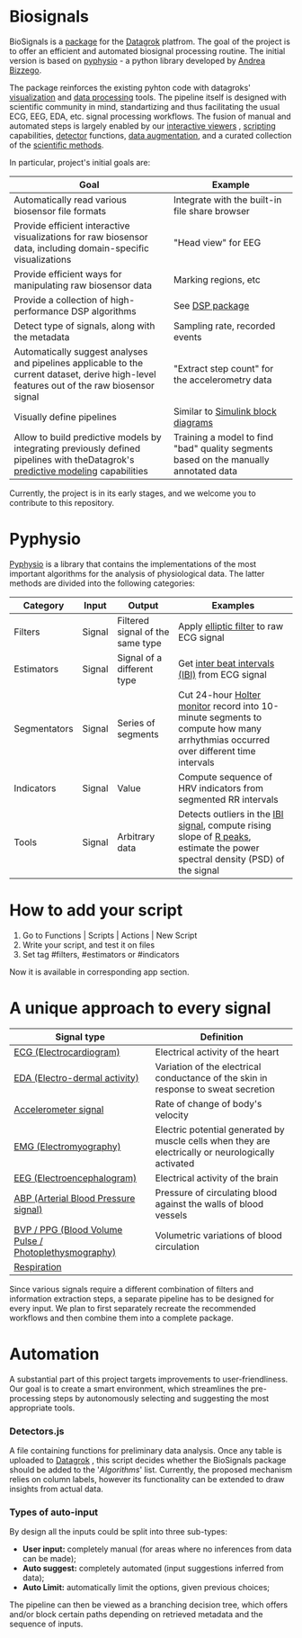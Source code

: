 # Biosignals

BioSignals is a [package](https://datagrok.ai/help/develop/develop#packages) for the [Datagrok](https://datagrok.ai)
platfrom. The goal of the project is to offer an efficient and automated biosignal processing routine. The initial
version is based on [pyphysio](https://github.com/MPBA/pyphysio) - a python library developed
by [Andrea Bizzego](https://www.sciencedirect.com/science/article/pii/S2352711019301839).

The package reinforces the existing pyhton code with
datagroks' [visualization](https://datagrok.ai/help/visualize/viewers)
and [data processing](https://datagrok.ai/help/transform/add-new-column) tools. The pipeline itself is designed with
scientific community in mind, standartizing and thus facilitating the usual ECG, EEG, EDA, etc. signal processing
workflows. The fusion of manual and automated steps is largely enabled by
our [interactive viewers](https://datagrok.ai/help/visualize/viewers)
, [scripting](https://dev.datagrok.ai/help/develop/scripting) capabilities,
[detector](https://datagrok.ai/help/develop/how-to/add-info-panel) functions,
[data augmentation](https://datagrok.ai/help/discover/data-augmentation), and a curated collection of
the [scientific methods](https://datagrok.ai/help/learn/data-science).

In particular, project's initial goals are:

| Goal | Example |
|----|----|
| Automatically read various biosensor file formats | Integrate with the built-in file share browser |
| Provide efficient interactive visualizations for raw biosensor data, including domain-specific visualizations | "Head view" for EEG |
| Provide efficient ways for manipulating raw biosensor data | Marking regions, etc |
| Provide a collection of high-performance DSP algorithms | See [DSP package](https://github.com/datagrok-ai/public/tree/master/packages/DSP) |
| Detect type of signals, along with the metadata | Sampling rate, recorded events |
| Automatically suggest analyses and pipelines applicable to the current dataset, derive high-level features out of the raw biosensor signal | "Extract step count" for the accelerometry data |
| Visually define pipelines | Similar to [Simulink block diagrams](https://www.mathworks.com/help/simulink/slref/simulink-concepts-models.html) |
| Allow to build predictive models by integrating previously defined pipelines with theDatagrok's [predictive modeling](https://datagrok.ai/help/learn/predictive-modeling) capabilities | Training a model to find "bad" quality segments based on the manually annotated data |

Currently, the project is in its early stages, and we welcome you to contribute to this repository.

# Pyphysio

[Pyphysio](https://github.com/MPBA/pyphysio) is a library that contains the implementations of the most important
algorithms for the analysis of physiological data. The latter methods are divided into the following categories:

| Category | Input | Output | Examples |
|----|----|----|----|
| Filters | Signal | Filtered signal of the same type | Apply [elliptic filter](https://en.wikipedia.org/wiki/Elliptic_filter) to raw ECG signal |
| Estimators | Signal | Signal of a different type | Get [inter beat intervals (IBI)](https://en.wikipedia.org/wiki/Heart_rate_variability#Variation) from ECG signal |
| Segmentators | Signal | Series of segments | Cut 24-hour [Holter monitor](https://en.wikipedia.org/wiki/Holter_monitor) record into 10-minute segments to compute how many arrhythmias occurred over different time intervals |
| Indicators | Signal | Value | Compute sequence of HRV indicators from segmented RR intervals |
| Tools | Signal | Arbitrary data | Detects outliers in the [IBI signal](https://en.wikipedia.org/wiki/Heart_rate_variability#Variation), compute rising slope of [R peaks](https://en.wikipedia.org/wiki/QRS_complex), estimate the power spectral density (PSD) of the signal |

# How to add your script

1. Go to Functions | Scripts | Actions | New <yourScriptLanguage> Script
2. Write your script, and test it on files
3. Set tag #filters, #estimators or #indicators

Now it is available in corresponding app section.

# A unique approach to every signal

| Signal type | Definition |
|----|----|
| [ECG (Electrocardiogram)](https://www.ahajournals.org/doi/full/10.1161/01.cir.93.5.1043) | Electrical activity of the heart |
| [EDA (Electro-dermal activity)](https://www.biopac.com/wp-content/uploads/EDA-SCR-Analysis.pdf) | Variation of the electrical conductance of the skin in response to sweat secretion |
| [Accelerometer signal](https://en.wikipedia.org/wiki/Accelerometer) | Rate of change of body's velocity |
| [EMG (Electromyography)](https://en.wikipedia.org/wiki/Electromyography) | Electric potential generated by muscle cells when they are electrically or neurologically activated |
| [EEG (Electroencephalogram)](https://www.kiv.zcu.cz/site/documents/verejne/vyzkum/publikace/technicke-zpravy/2013/tr-2013-02.pdf) | Electrical activity of the brain |
| [ABP (Arterial Blood Pressure signal)](https://en.wikipedia.org/wiki/Blood_pressure) | Pressure of circulating blood against the walls of blood vessels |
| [BVP / PPG (Blood Volume Pulse / Photoplethysmography)](https://en.wikipedia.org/wiki/Photoplethysmogram) | Volumetric variations of blood circulation |
| [Respiration](https://en.wikipedia.org/wiki/Respiratory_rate) | |

Since various signals require a different combination of filters and information extraction steps, a separate pipeline
has to be designed for every input. We plan to first separately recreate the recommended workflows and then combine them
into a complete package.

# Automation

A substantial part of this project targets improvements to user-friendliness. Our goal is to create a smart environment,
which streamlines the pre-processing steps by autonomously selecting and suggesting the most appropriate tools.

### Detectors.js

A file containing functions for preliminary data analysis. Once any table is uploaded to [Datagrok](https://datagrok.ai)
, this script decides whether the BioSignals package should be added to the '*Algorithms*' list. Currently, the proposed
mechanism relies on column labels, however its functionality can be extended to draw insights from actual data.

### Types of auto-input

By design all the inputs could be split into three sub-types:

* **User input:** completely manual (for areas where no inferences from data can be made);
* **Auto suggest:** completely automated (input suggestions inferred from data);
* **Auto Limit:** automatically limit the options, given previous choices;

The pipeline can then be viewed as a branching decision tree, which offers and/or block certain paths depending on
retrieved metadata and the sequence of inputs.